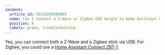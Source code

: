 ```yaml
---
zendesk:
  article_id: 25144236984093
  name: Can I connect a Z-Wave or Zigbee USB dongle to Home Assistant Green?
  position: 6
  labels: green, troubleshooting
---
```


Yes, you can connect both a Z-Wave and a Zigbee stick via USB. For Zigbee, you could use a [Home Assistant Connect ZBT-1](https://www.home-assistant.io/connectzbt1).